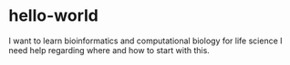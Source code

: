 # hello-world
I want to learn bioinformatics and computational biology for life science
I need help regarding where and how to start with this.
